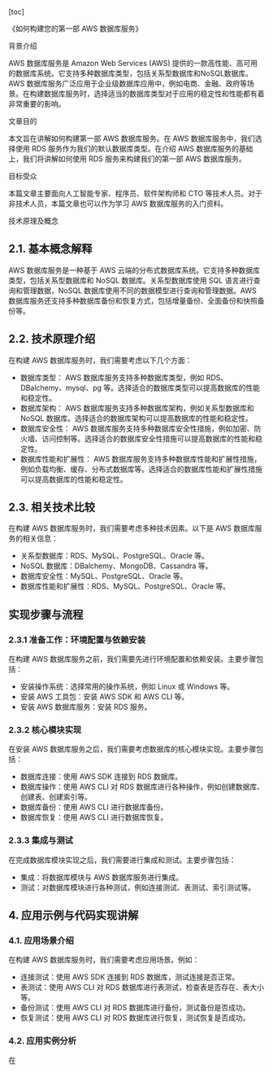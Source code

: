 
[toc]                    
                
                
《如何构建您的第一部 AWS 数据库服务》

背景介绍

AWS 数据库服务是 Amazon Web Services (AWS) 提供的一款高性能、高可用的数据库系统。它支持多种数据库类型，包括关系型数据库和NoSQL数据库。AWS 数据库服务广泛应用于企业级数据库应用中，例如电商、金融、政府等场景。在构建数据库服务时，选择适当的数据库类型对于应用的稳定性和性能都有着非常重要的影响。

文章目的

本文旨在讲解如何构建第一部 AWS 数据库服务。在 AWS 数据库服务中，我们选择使用 RDS 服务作为我们的默认数据库类型。在介绍 AWS 数据库服务的基础上，我们将讲解如何使用 RDS 服务来构建我们的第一部 AWS 数据库服务。

目标受众

本篇文章主要面向人工智能专家、程序员、软件架构师和 CTO 等技术人员。对于非技术人员，本篇文章也可以作为学习 AWS 数据库服务的入门资料。

技术原理及概念

## 2.1. 基本概念解释

AWS 数据库服务是一种基于 AWS 云端的分布式数据库系统。它支持多种数据库类型，包括关系型数据库和 NoSQL 数据库。关系型数据库使用 SQL 语言进行查询和管理数据，NoSQL 数据库使用不同的数据模型进行查询和管理数据。AWS 数据库服务还支持多种数据库备份和恢复方式，包括增量备份、全面备份和快照备份等。

## 2.2. 技术原理介绍

在构建 AWS 数据库服务时，我们需要考虑以下几个方面：

- 数据库类型： AWS 数据库服务支持多种数据库类型，例如 RDS、DBalchemy、mysql、pg 等。选择适合的数据库类型可以提高数据库的性能和稳定性。
- 数据库架构： AWS 数据库服务支持多种数据库架构，例如关系型数据库和 NoSQL 数据库。选择适合的数据库架构可以提高数据库的性能和稳定性。
- 数据库安全性： AWS 数据库服务支持多种数据库安全性措施，例如加密、防火墙、访问控制等。选择适合的数据库安全性措施可以提高数据库的性能和稳定性。
- 数据库性能和扩展性： AWS 数据库服务支持多种数据库性能和扩展性措施，例如负载均衡、缓存、分布式数据库等。选择适合的数据库性能和扩展性措施可以提高数据库的性能和稳定性。

## 2.3. 相关技术比较

在构建 AWS 数据库服务时，我们需要考虑多种技术因素。以下是 AWS 数据库服务的相关信息：

- 关系型数据库：RDS、MySQL、PostgreSQL、Oracle 等。
- NoSQL 数据库：DBalchemy、MongoDB、Cassandra 等。
- 数据库安全性：MySQL、PostgreSQL、Oracle 等。
- 数据库性能和扩展性：RDS、MySQL、PostgreSQL、Oracle 等。

## 实现步骤与流程

### 2.3.1 准备工作：环境配置与依赖安装

在构建 AWS 数据库服务之前，我们需要先进行环境配置和依赖安装。主要步骤包括：

- 安装操作系统：选择常用的操作系统，例如 Linux 或 Windows 等。
- 安装 AWS 工具包：安装 AWS SDK 和 AWS CLI 等。
- 安装 AWS 数据库服务：安装 RDS 服务。

### 2.3.2 核心模块实现

在安装 AWS 数据库服务之后，我们需要考虑数据库的核心模块实现。主要步骤包括：

- 数据库连接：使用 AWS SDK 连接到 RDS 数据库。
- 数据库操作：使用 AWS CLI 对 RDS 数据库进行各种操作，例如创建数据库、创建表、创建索引等。
- 数据库备份：使用 AWS CLI 进行数据库备份。
- 数据库恢复：使用 AWS CLI 进行数据库恢复。

### 2.3.3 集成与测试

在完成数据库模块实现之后，我们需要进行集成和测试。主要步骤包括：

- 集成：将数据库模块与 AWS 数据库服务进行集成。
- 测试：对数据库模块进行各种测试，例如连接测试、表测试、索引测试等。

## 4. 应用示例与代码实现讲解

### 4.1. 应用场景介绍

在构建 AWS 数据库服务时，我们需要考虑应用场景。例如：

- 连接测试：使用 AWS SDK 连接到 RDS 数据库，测试连接是否正常。
- 表测试：使用 AWS CLI 对 RDS 数据库进行表测试，检查表是否存在、表大小等。
- 备份测试：使用 AWS CLI 对 RDS 数据库进行备份，测试备份是否成功。
- 恢复测试：使用 AWS CLI 对 RDS 数据库进行恢复，测试恢复是否成功。

### 4.2. 应用实例分析

在

